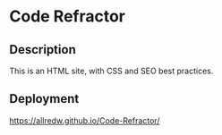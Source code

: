 # Code Refractor
## Description
 This is an HTML site, with CSS and SEO best practices.
## Deployment
https://allredw.github.io/Code-Refractor/